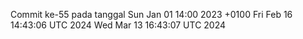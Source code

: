 Commit ke-55 pada tanggal Sun Jan 01 14:00 2023 +0100
Fri Feb 16 14:43:06 UTC 2024
Wed Mar 13 16:43:07 UTC 2024
